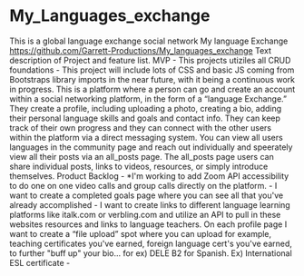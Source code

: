 # My_Languages_exchange
This is a global language exchange social network
My language Exchange https://github.com/Garrett-Productions/My_languages_exchange Text description of Project and feature list. MVP - This projects utiziles all CRUD foundations - This project will include lots of CSS and basic JS coming from Bootstraps library imports in the near future, with it being a continuous work in progress. This is a platform where a person can go and create an account within a social networking platform, in the form of a “language Exchange.” They create a profile, including uploading a photo, creating a bio, adding their personal language skills and goals and contact info. They can keep track of their own progress and they can connect with the other users within the platform via a direct messaging system. You can view all users languages in the community page and reach out individually and speerately view all their posts via an all_posts page. The all_posts page users can share individual posts, links to videos, resources, or simply introduce themselves. Product Backlog - *I'm working to add Zoom API accessibility to do one on one video calls and group calls directly on the platform. - I want to create a completed goals page where you can see all that you've already accomplished - I want to create links to different language learning platforms like italk.com or verbling.com and utilize an API to pull in these websites resources and links to language teachers. On each profile page I want to create a “file upload” spot where you can upload for example, teaching certificates you've earned, foreign language cert's you've earned, to further "buff up" your bio... for ex) DELE B2 for Spanish. Ex) International ESL certificate - 
